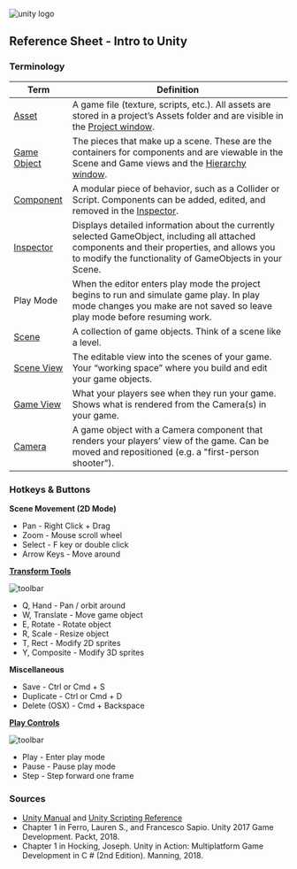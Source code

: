 

![unity logo](https://raw.githubusercontent.com/omundy/dig250-game-development/master/reference-sheets/images/unity-logo-293w.png)

## Reference Sheet - Intro to Unity 





### Terminology

Term | Definition
--- | ---
[Asset](https://docs.unity3d.com/Manual/AssetWorkflow.html) | A game file (texture, scripts, etc.). All assets are stored in a project’s Assets folder and are visible in the [Project window](https://docs.unity3d.com/Manual/ProjectView.html).
[Game Object](https://docs.unity3d.com/Manual/class-GameObject.html) | The pieces that make up a scene. These are the containers for components and are viewable in the Scene and Game views and the [Hierarchy window](https://docs.unity3d.com/Manual/Hierarchy.html).
[Component](https://docs.unity3d.com/Manual/Components.html) | A modular piece of behavior, such as a Collider or Script. Components can be added, edited, and removed in the [Inspector](https://docs.unity3d.com/Manual/UsingTheInspector.html).
[Inspector](https://docs.unity3d.com/Manual/UsingTheInspector.html) | Displays detailed information about the currently selected GameObject, including all attached components and their properties, and allows you to modify the functionality of GameObjects in your Scene.
Play Mode | When the editor enters play mode the project begins to run and simulate game play. In play mode changes you make are not saved so leave play mode before resuming work.
[Scene](https://docs.unity3d.com/Manual/CreatingScenes.html) | A collection of game objects. Think of a scene like a level.
[Scene View](https://docs.unity3d.com/Manual/UsingTheSceneView.html) | The editable view into the scenes of your game. Your “working space” where you build and edit your game objects.
[Game View](https://docs.unity3d.com/Manual/GameView.html) | What your players see when they run your game. Shows what is rendered from the Camera(s) in your game.
[Camera](https://docs.unity3d.com/Manual/CamerasOverview.html) | A game object with a Camera component that renders your players’ view of the game. Can be moved and repositioned (e.g. a "first-person shooter").




### Hotkeys & Buttons


**Scene Movement (2D Mode)**
* Pan - Right Click + Drag
* Zoom - Mouse scroll wheel
* Select - F key or double click
* Arrow Keys - Move around

**[Transform Tools](https://docs.unity3d.com/Manual/SceneViewNavigation.html)** 

![toolbar](https://docs.unity3d.com/uploads/Main/UI-ViewTool.png)

* Q, Hand - Pan / orbit around
* W, Translate - Move game object
* E, Rotate - Rotate object
* R, Scale - Resize object
* T, Rect - Modify 2D sprites
* Y, Composite - Modify 3D sprites

**Miscellaneous**

* Save - Ctrl or Cmd + S
* Duplicate - Ctrl or Cmd + D
* Delete (OSX) - Cmd + Backspace

**[Play Controls](https://docs.unity3d.com/Manual/Toolbar.html)**

![toolbar](https://docs.unity3d.com/uploads/Main/Editor-PlayButtons.png)

* Play -  Enter play mode
* Pause - Pause play mode
* Step - Step forward one frame


### Sources
* [Unity Manual](https://docs.unity3d.com/Manual/index.html) and [Unity Scripting Reference](https://docs.unity3d.com/ScriptReference/index.html)
* Chapter 1 in Ferro, Lauren S., and Francesco Sapio. Unity 2017 Game Development. Packt, 2018.
* Chapter 1 in Hocking, Joseph. Unity in Action: Multiplatform Game Development in C # (2nd Edition). Manning, 2018. 










